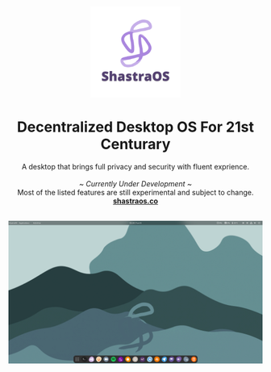 <p align="center">
  <p align="center">
   <img width="180" height="180" src="https://github.com/Shastra-OS/.github/blob/main/profile/assets/logo.png" alt="Logo">
  </p>
  <h1 align="center"><b>Decentralized Desktop OS For 21st Centurary</b></h1>
  <p align="center">
  A desktop that brings full privacy and security with fluent exprience.
    <br />
    <br />
    <i>~ Currently Under Development ~</i>
    <br />
      Most of the listed features are still experimental and subject to change.
    <br />
    <a href="https://shastraos.co"><strong>shastraos.co</strong></a>
    <br />
    <br />
  </p>
</p>

<p align="center">
  <img src="https://github.com/Shastra-OS/.github/blob/main/profile/assets/banner.png" alt="Banner">
</p>
